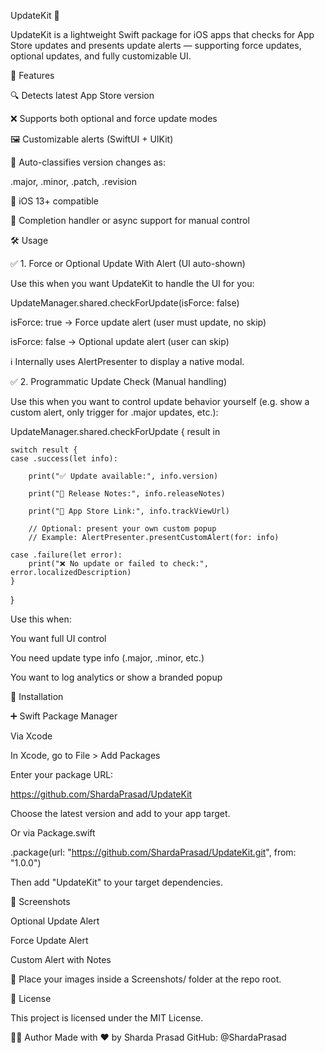 UpdateKit 🚀

UpdateKit is a lightweight Swift package for iOS apps that checks for App Store updates and presents update alerts — supporting force updates, optional updates, and fully customizable UI.

🧹 Features

🔍 Detects latest App Store version

❌ Supports both optional and force update modes

🖼️ Customizable alerts (SwiftUI + UIKit)

🧐 Auto-classifies version changes as:

.major, .minor, .patch, .revision

📱 iOS 13+ compatible

🧪 Completion handler or async support for manual control

🛠 Usage

✅ 1. Force or Optional Update With Alert (UI auto-shown)

Use this when you want UpdateKit to handle the UI for you:

UpdateManager.shared.checkForUpdate(isForce: false)

isForce: true → Force update alert (user must update, no skip)

isForce: false → Optional update alert (user can skip)

ℹ️ Internally uses AlertPresenter to display a native modal.

✅ 2. Programmatic Update Check (Manual handling)

Use this when you want to control update behavior yourself (e.g. show a custom alert, only trigger for .major updates, etc.):

UpdateManager.shared.checkForUpdate { result in

    switch result {
    case .success(let info):
    
        print("✅ Update available:", info.version)
        
        print("📜 Release Notes:", info.releaseNotes)
        
        print("🔗 App Store Link:", info.trackViewUrl)

        // Optional: present your own custom popup
        // Example: AlertPresenter.presentCustomAlert(for: info)

    case .failure(let error):
        print("❌ No update or failed to check:", error.localizedDescription)
    }
}

Use this when:

You want full UI control

You need update type info (.major, .minor, etc.)

You want to log analytics or show a branded popup

📆 Installation

➕ Swift Package Manager

Via Xcode

In Xcode, go to File > Add Packages

Enter your package URL:

https://github.com/ShardaPrasad/UpdateKit

Choose the latest version and add to your app target.

Or via Package.swift

.package(url: "https://github.com/ShardaPrasad/UpdateKit.git", from: "1.0.0")

Then add "UpdateKit" to your target dependencies.

📸 Screenshots


Optional Update Alert

Force Update Alert

Custom Alert with Notes







📁 Place your images inside a Screenshots/ folder at the repo root.

📄 License

This project is licensed under the MIT License.

👨‍💼 Author
Made with ❤️ by Sharda Prasad
GitHub: @ShardaPrasad
